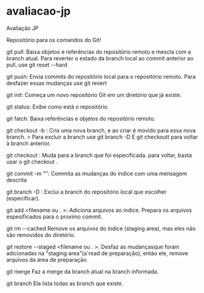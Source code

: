 # avaliacao-jp
Avaliação JP

Repositório para os comandos do Git!

git pull:
    Baixa objetos e referências do repositório remoto e mescla com a
branch atual. Para reverter o estado da branch local ao commit anterior ao pull, use git reset --hard <commit-hash>

git push:
    Envia commits do repositório local para o repositório remoto. Para desfazer essas mudanças use  git revert <commit-hash>

git init:
    Começa um novo repositório Git em um diretório que  já existe.

git status:
    Exibe como está o repositório.

git fatch:
    Baixa referências e objetos do repositório remoto.

git  checkout -b <branchname>:
    Cria uma nova branch, e ao criar é movido para essa nova branch. > Para excluir a branch use git branch -D <branchname> 
    E git checkoutt <previous-branchname> para voltar à branch anterior.

git checkout <branchname>:
    Muda para a branch que foi especificada. para voltar, basta usar o git checkout <previousbranchname>.

git commit -m "<description>":
    Commita as mudanças do índice com uma mensagem descrita

git branch -D <branchname>:
    Exclui a branch do repositório local que escolher (especificar).

git add <filename ou . >:
    Adiciona arquivos ao índice.
    Prepara os arquivos espesificados para o proximo commit.

git rm --cached <file>
    Remove os arquivos do índice (staging area), mas eles não são removidos do diretório.

git restore --staged <filename ou . >:
    Desfaz as mudançasque foram adicionadas na "staging area"(a´read de preparação), então ele, remove arquivos da área de preparação

git merge <branch>
    Faz a merge da branch atual na branch informada.

git branch
     Ela lista todas as branch que existe.